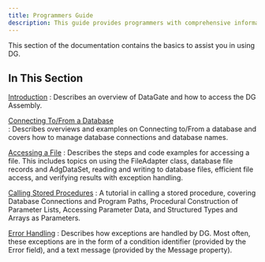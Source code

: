 ```yaml
---
title: Programmers Guide
description: This guide provides programmers with comprehensive information on coding standards, best practices, and tools to enhance productivity and ensure the development of high-quality software.
---
```


This section of the documentation contains the basics to assist you in using DG.

## In This Section

[Introduction](introduction-main.html)
: Describes an overview of DataGate and how to access the DG Assembly. 


[Connecting To/From a Database](connectingtoa-database-main.html)        
: Describes overviews and examples on Connecting to/From a database and covers how to manage database connections and database names.


[Accessing a File](accessing-afile-main.html)
: Describes the steps and code examples for accessing a file. This includes topics on using the FileAdapter class, database file records and AdgDataSet, reading and writing to database files, efficient file access, and verifying results with exception handling.


[Calling Stored Procedures](calling-stored-procedures.html)
: A tutorial in calling a stored procedure, covering Database Connections and Program Paths, Procedural Construction of Parameter Lists, Accessing Parameter Data, and Structured Types and Arrays as Parameters. 


[Error Handling](error-handling.html)
: Describes how exceptions are handled by DG. Most often, these exceptions are in the form of a condition identifier (provided by the Error field), and a text message (provided by the Message property). 
